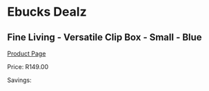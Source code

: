 
# Ebucks Dealz
## Fine Living - Versatile Clip Box - Small - Blue
[Product Page](https://www.ebucks.com/web/shop/productSelected.do?prodId=1158488140&catId=714962196)

Price: R149.00

Savings: 


	